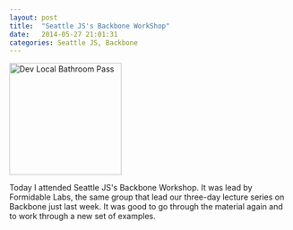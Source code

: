 ```yaml
---
layout: post
title:  "Seattle JS's Backbone WorkShop"
date:   2014-05-27 21:01:31
categories: Seattle JS, Backbone
---
```


<img src="http://photos-b.ak.instagram.com/hphotos-ak-ash/10387788_299844303513641_1398319187_n.jpg" width="200" height="200" alt="Dev Local Bathroom Pass">

<p>Today I attended Seattle JS's Backbone Workshop. It was lead by Formidable Labs, the same group that lead our three-day lecture series on Backbone just last week. It was good to go through the material again and to work through a new set of examples.</p>
